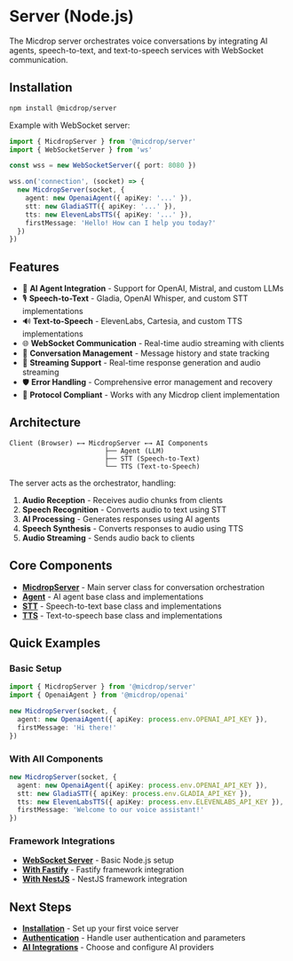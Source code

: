 # Server (Node.js)

The Micdrop server orchestrates voice conversations by integrating AI agents, speech-to-text, and text-to-speech services with WebSocket communication.

## Installation

```bash
npm install @micdrop/server
```

Example with WebSocket server:

```typescript
import { MicdropServer } from '@micdrop/server'
import { WebSocketServer } from 'ws'

const wss = new WebSocketServer({ port: 8080 })

wss.on('connection', (socket) => {
  new MicdropServer(socket, {
    agent: new OpenaiAgent({ apiKey: '...' }),
    stt: new GladiaSTT({ apiKey: '...' }),
    tts: new ElevenLabsTTS({ apiKey: '...' }),
    firstMessage: 'Hello! How can I help you today?'
  })
})
```

## Features

- 🤖 **AI Agent Integration** - Support for OpenAI, Mistral, and custom LLMs
- 🎙️ **Speech-to-Text** - Gladia, OpenAI Whisper, and custom STT implementations  
- 🔊 **Text-to-Speech** - ElevenLabs, Cartesia, and custom TTS implementations
- 🌐 **WebSocket Communication** - Real-time audio streaming with clients
- 💬 **Conversation Management** - Message history and state tracking
- 🔄 **Streaming Support** - Real-time response generation and audio streaming
- 🛡️ **Error Handling** - Comprehensive error management and recovery
- 📝 **Protocol Compliant** - Works with any Micdrop client implementation

## Architecture

```
Client (Browser) ←→ MicdropServer ←→ AI Components
                        ├── Agent (LLM)
                        ├── STT (Speech-to-Text)  
                        └── TTS (Text-to-Speech)
```

The server acts as the orchestrator, handling:
1. **Audio Reception** - Receives audio chunks from clients
2. **Speech Recognition** - Converts audio to text using STT
3. **AI Processing** - Generates responses using AI agents
4. **Speech Synthesis** - Converts responses to audio using TTS  
5. **Audio Streaming** - Sends audio back to clients

## Core Components

- **[MicdropServer](./micdrop-server)** - Main server class for conversation orchestration
- **[Agent](../ai-integration/custom-integrations/custom-agent)** - AI agent base class and implementations
- **[STT](../ai-integration/custom-integrations/custom-stt)** - Speech-to-text base class and implementations
- **[TTS](../ai-integration/custom-integrations/custom-tts)** - Text-to-speech base class and implementations

## Quick Examples

### Basic Setup
```typescript
import { MicdropServer } from '@micdrop/server'
import { OpenaiAgent } from '@micdrop/openai'

new MicdropServer(socket, {
  agent: new OpenaiAgent({ apiKey: process.env.OPENAI_API_KEY }),
  firstMessage: 'Hi there!'
})
```

### With All Components
```typescript
new MicdropServer(socket, {
  agent: new OpenaiAgent({ apiKey: process.env.OPENAI_API_KEY }),
  stt: new GladiaSTT({ apiKey: process.env.GLADIA_API_KEY }),
  tts: new ElevenLabsTTS({ apiKey: process.env.ELEVENLABS_API_KEY }),
  firstMessage: 'Welcome to our voice assistant!'
})
```

### Framework Integrations

- **[WebSocket Server](./installation)** - Basic Node.js setup
- **[With Fastify](./with-fastify)** - Fastify framework integration  
- **[With NestJS](./with-nestjs)** - NestJS framework integration

## Next Steps

- **[Installation](./installation)** - Set up your first voice server
- **[Authentication](./auth-and-parameters)** - Handle user authentication and parameters
- **[AI Integrations](../ai-integration)** - Choose and configure AI providers